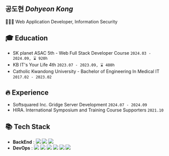 ## 공도현 <em>Dohyeon Kong</em>
👨🏻‍💻 Web Application Developer, Information Security

## 🎓 Education
- SK planet ASAC 5th - Web Full Stack Developer Course `2024.03 - 2024.09, ⌛ 920h`
- KB IT's Your Life 4th `2023.07 - 2023.09, ⌛ 480h`
- Catholic Kwandong University - Bachelor of Engineering In Medical IT `2017.02 - 2023.02`

## 🔥 Experience
- Softsquared Inc. Gridge Server Development `2024.07 - 2024.09`
- HIRA. International Symposium and Training Course Supporters `2021.10`

## 📚 Tech Stack
  - **BackEnd** : <img src="https://img.shields.io/badge/Java-007396?style=flat&logo=openJDK&logoColor=white"/> <img src="https://img.shields.io/badge/Spring-6DB33F?style=flat&logo=spring&logoColor=white"/> <img src="https://img.shields.io/badge/Spring Boot-6DB33F?style=flat&logo=spring-boot&logoColor=white"/>
  - **DevOps** : <img src="https://img.shields.io/badge/Oracle-F80000?style=flat&logo=Oracle&logoColor=white"/> <img src="https://img.shields.io/badge/MySQL-4479A1?style=flat&logo=MySQL&logoColor=white"/> <img src="https://img.shields.io/badge/Amazon RDS-527FFF?style=flat&logo=amazonrds&logoColor=white"/> <img src="https://img.shields.io/badge/Amazon EC2-FF9900?style=flat&logo=amazonec2&logoColor=white"/> <img src="https://img.shields.io/badge/Docker-2496ED?style=flat&logo=Docker&logoColor=white"/> <img src="https://img.shields.io/badge/GitHub Actions-2088FF?style=flat&logo=GitHub Actions&logoColor=white"/>
